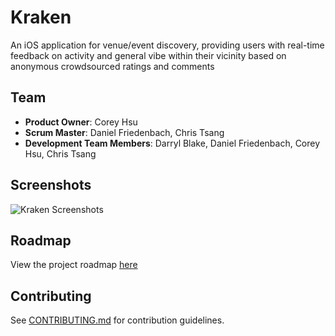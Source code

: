 # Kraken
An iOS application for venue/event discovery, providing users with real-time feedback on activity and general vibe
within their vicinity based on anonymous crowdsourced ratings and comments

## Team
  - __Product Owner__: Corey Hsu
  - __Scrum Master__: Daniel Friedenbach, Chris Tsang
  - __Development Team Members__: Darryl Blake, Daniel Friedenbach, Corey Hsu, Chris Tsang

## Screenshots
![Kraken Screenshots](https://github.com/darrylblake/Kraken-Client/blob/master/screenshots.png)

## Roadmap
View the project roadmap [here](https://github.com/persnickety-opossum/persnickety-opossum/issues)


## Contributing
See [CONTRIBUTING.md](CONTRIBUTING.md) for contribution guidelines.
